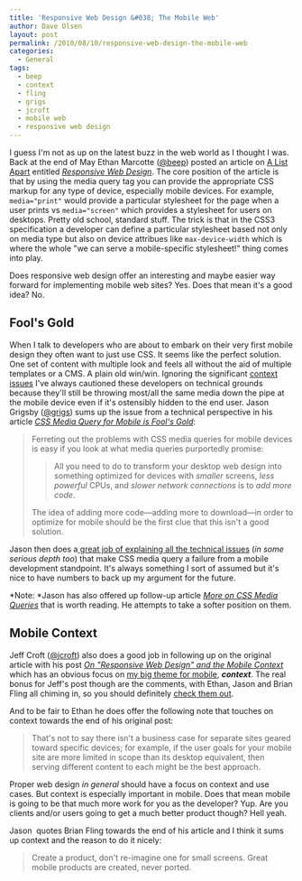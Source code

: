 ```yaml
---
title: 'Responsive Web Design &#038; The Mobile Web'
author: Dave Olsen
layout: post
permalink: /2010/08/10/responsive-web-design-the-mobile-web
categories:
  - General
tags:
  - beep
  - context
  - fling
  - grigs
  - jcroft
  - mobile web
  - responsive web design
---
```

I guess I'm not as up on the latest buzz in the web world as I thought I was. Back at the end of May Ethan Marcotte ([@beep][1]) posted an article on [A List Apart][2] entitled [*Responsive Web Design*][3]. The core position of the article is that by using the media query tag you can provide the appropriate CSS markup for any type of device, especially mobile devices. For example, `media="print"` would provide a particular stylesheet for the page when a user prints vs `media="screen"` which provides a stylesheet for users on desktops. Pretty old school, standard stuff. The trick is that in the CSS3 specification a developer can define a particular stylesheet based not only on media type but also on device attribues like `max-device-width` which is where the whole "we can serve a mobile-specific stylesheet!" thing comes into play.

Does responsive web design offer an interesting and maybe easier way forward for implementing mobile web sites? Yes. Does that mean it's a good idea? No.

## Fool's Gold

When I talk to developers who are about to embark on their very first mobile design they often want to just use CSS. It seems like the perfect solution. One set of content with multiple look and feels all without the aid of multiple templates or a CMS. A plain old win/win. Ignoring the significant [context issues][4] I've always cautioned these developers on technical grounds because they'll still be throwing most/all the same media down the pipe at the mobile device even if it's ostensibly hidden to the end user. Jason Grigsby ([@grigs][5]) sums up the issue from a technical perspective in his article [*CSS Media Query for Mobile is Fool's Gold*][6]:

> Ferreting out the problems with CSS media queries for mobile devices is easy if you look at what media queries purportedly promise:
> 
> > All you need to do to transform your desktop web design into something optimized for devices with *smaller* screens, *less powerful* CPUs, and *slower network connections* is to *add more code*.
> 
> The idea of adding more code—adding more to download—in order to optimize for mobile should be the first clue that this isn't a good solution.

Jason then does a[ great job of explaining all the technical issues][6] (*in some serious depth too*) that make CSS media query a failure from a mobile development standpoint. It's always something I sort of assumed but it's nice to have numbers to back up my argument for the future.

*Note: *Jason has also offered up follow-up article [*More on CSS Media Queries*][7] that is worth reading. He attempts to take a softer position on them.

## Mobile Context

Jeff Croft ([@jcroft][8]) also does a good job in following up on the original article with his post [*On "Responsive Web Design" and the Mobile Context*][9] which has an obvious focus on [my big theme for mobile][4], ***context***. The real bonus for Jeff's post though are the comments, with Ethan, Jason and Brian Fling all chiming in, so you should definitely [check them out][9].

And to be fair to Ethan he does offer the following note that touches on context towards the end of his original post:

> That's not to say there isn't a business case for separate sites geared toward specific devices; for example, if the user goals for your mobile site are more limited in scope than its desktop equivalent, then serving different content to each might be the best approach.

Proper web design *in general* should have a focus on context and use cases. But context is especially important in mobile. Does that mean mobile is going to be that much more work for you as the developer? Yup. Are you clients and/or users going to get a much better product though? Hell yeah.

Jason  quotes Brian Fling towards the end of his article and I think it sums up context and the reason to do it nicely:

> Create a product, don't re-imagine one for small screens. Great mobile products are created, never ported.

 [1]: http://twitter.com/beep
 [2]: http://www.alistapart.com/
 [3]: http://www.alistapart.com/articles/responsive-web-design/
 [4]: http://www.dmolsen.com/mobile-in-higher-ed/?p=40
 [5]: http://twitter.com/grigs
 [6]: http://www.cloudfour.com/css-media-query-for-mobile-is-fools-gold/
 [7]: http://www.cloudfour.com/more-on-css-media-queries-for-mobile/
 [8]: http://twitter.com/jcroft/
 [9]: http://jeffcroft.com/blog/2010/aug/06/responsive-web-design-and-mobile-context/